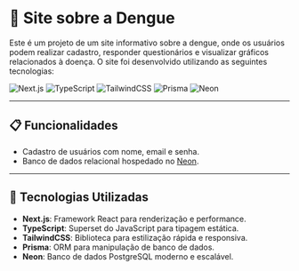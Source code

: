 # 🦟 Site sobre a Dengue

Este é um projeto de um site informativo sobre a dengue, onde os usuários podem realizar cadastro, responder questionários e visualizar gráficos relacionados à doença. O site foi desenvolvido utilizando as seguintes tecnologias:

![Next.js](https://img.shields.io/badge/Next.js-000000?style=for-the-badge&logo=nextdotjs&logoColor=white)
![TypeScript](https://img.shields.io/badge/TypeScript-007ACC?style=for-the-badge&logo=typescript&logoColor=white)
![TailwindCSS](https://img.shields.io/badge/TailwindCSS-38B2AC?style=for-the-badge&logo=tailwindcss&logoColor=white)
![Prisma](https://img.shields.io/badge/Prisma-2D3748?style=for-the-badge&logo=prisma&logoColor=white)
![Neon](https://img.shields.io/badge/Neon-009DFF?style=for-the-badge&logo=postgresql&logoColor=white)

---

## 📋 Funcionalidades
- Cadastro de usuários com nome, email e senha.
- Banco de dados relacional hospedado no [Neon](https://neon.tech).

---

## 🚀 Tecnologias Utilizadas
- **Next.js**: Framework React para renderização e performance.
- **TypeScript**: Superset do JavaScript para tipagem estática.
- **TailwindCSS**: Biblioteca para estilização rápida e responsiva.
- **Prisma**: ORM para manipulação de banco de dados.
- **Neon**: Banco de dados PostgreSQL moderno e escalável.
